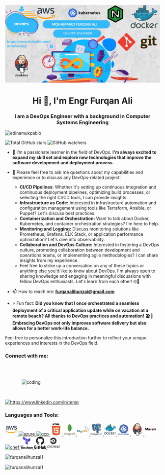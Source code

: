 ![logo](https://github.com/furqanalihunzai1/furqanalihunzai1/blob/main/GithubBanner.jpeg)


<h1 align="center">Hi 👋, I'm Engr Furqan Ali</h1>
<h3 align="center">I am a DevOps Engineer with a background in Computer Systems Engineering</h3>

<p align="left"> <img src="https://komarev.com/ghpvc/?username=edinamukpabio&label=Profile%20views&color=0e75b6&style=flat" alt="edinamukpabio" /> </p>

![Total GitHub stars](https://img.shields.io/github/stars/edinamukpabio?style=social)
![GitHub watchers](https://img.shields.io/github/watchers/EdinamUkpabio/EdinamUkpabio?style=social)

- 🌱 I’m a passionate learner in the field of DevOps. **I'm always excited to expand my skill set and explore new technologies that improve the software development and deployment process.**

- 💬 Please feel free to ask me questions about my capabilities and experience or to discuss any DevOps-related project:
  - **CI/CD Pipelines:** Whether it's setting up continuous integration and continuous deployment pipelines, optimizing build processes, or selecting the right CI/CD tools, I can provide insights.
  - **Infrastructure as Code:** Interested in infrastructure automation and configuration management using tools like Terraform, Ansible, or Puppet? Let's discuss best practices.
  - **Containerization and Orchestration:** Want to talk about Docker, Kubernetes, and container orchestration strategies? I'm here to help.
  - **Monitoring and Logging:** Discuss monitoring solutions like Prometheus, Grafana, ELK Stack, or application performance optimization? Let's dive into observability.
  - **Collaboration and DevOps Culture:** Interested in fostering a DevOps culture, promoting collaboration between development and operations teams, or implementing agile methodologies? I can share insights from my experience.
  - Feel free to strike up a conversation on any of these topics or anything else you'd like to know about DevOps. I'm always open to sharing knowledge and engaging in meaningful discussions with fellow DevOps enthusiasts. Let's learn from each other! 🤓🚀

- 📫 How to reach me: **furqanalihunzai@gmail.com**

- ⚡ Fun fact: **Did you know that I once orchestrated a seamless deployment of a critical application update while on vacation at a remote beach? All thanks to DevOps practices and automation! 🏖️🚀 Embracing DevOps not only improves software delivery but also allows for a better work-life balance.**

Feel free to personalize this introduction further to reflect your unique experiences and interests in the DevOps field.






<h3 align="left">Connect with me:</h3>
<div style="padding: 50px;"><img align="right" alt="coding" width="400" src="https://so-development.org/wp-content/uploads/2021/11/full-stack-development.gif"></div>
<p align="left">

<a href="https://www.linkedin.com/in/furkanaly/" target="blank"><img align="center" src="https://raw.githubusercontent.com/rahuldkjain/github-profile-readme-generator/master/src/images/icons/Social/linked-in-alt.svg" alt="https://www.linkedin.com/in/temp" height="30" width="40" /></a>
</p>

<h3 align="left">Languages and Tools:</h3>
<p align="left"> 
  <a href="https://aws.amazon.com" target="_blank" rel="noreferrer"> 
    <img src="https://raw.githubusercontent.com/devicons/devicon/master/icons/amazonwebservices/amazonwebservices-original-wordmark.svg" alt="aws" width="40" height="40"/> 
  </a> 
  <a href="https://azure.microsoft.com/en-in/" target="_blank" rel="noreferrer"> 
    <img src="https://www.vectorlogo.zone/logos/microsoft_azure/microsoft_azure-icon.svg" alt="azure" width="40" height="40"/> 
  </a> 
  <a href="https://cloud.google.com" target="_blank" rel="noreferrer"> 
    <img src="https://www.vectorlogo.zone/logos/google_cloud/google_cloud-icon.svg" alt="gcp" width="40" height="40"/> 
  </a> 
  <a href="https://www.w3.org/html/" target="_blank" rel="noreferrer"> 
    <img src="https://raw.githubusercontent.com/devicons/devicon/master/icons/html5/html5-original-wordmark.svg" alt="html5" width="40" height="40"/> 
  </a> 
  <a href="https://www.mongodb.com/" target="_blank" rel="noreferrer"> 
    <img src="https://raw.githubusercontent.com/devicons/devicon/master/icons/mongodb/mongodb-original-wordmark.svg" alt="mongodb" width="40" height="40"/> 
  </a> 
  <a href="https://www.mysql.com/" target="_blank" rel="noreferrer"> 
    <img src="https://raw.githubusercontent.com/devicons/devicon/master/icons/mysql/mysql-original-wordmark.svg" alt="mysql" width="40" height="40"/> 
  </a> 
  <a href="https://www.postgresql.org" target="_blank" rel="noreferrer"> 
    <img src="https://raw.githubusercontent.com/devicons/devicon/master/icons/postgresql/postgresql-original-wordmark.svg" alt="postgresql" width="40" height="40"/> 
  </a>
  <a href="https://www.docker.com/" target="_blank" rel="noreferrer"> 
    <img src="https://raw.githubusercontent.com/devicons/devicon/master/icons/docker/docker-original-wordmark.svg" alt="docker" width="40" height="40"/> 
  </a>
  <a href="https://kubernetes.io/" target="_blank" rel="noreferrer"> 
    <img src="https://raw.githubusercontent.com/devicons/devicon/master/icons/kubernetes/kubernetes-plain-wordmark.svg" alt="kubernetes" width="40" height="40"/> 
  </a>
  <a href="https://jenkins.io/" target="_blank" rel="noreferrer"> 
    <img src="https://raw.githubusercontent.com/devicons/devicon/master/icons/jenkins/jenkins-original.svg" alt="jenkins" width="40" height="40"/> 
  </a>
  <a href="https://maven.apache.org/" target="_blank" rel="noreferrer"> 
    <img src="https://raw.githubusercontent.com/devicons/devicon/master/icons/maven/maven-original-wordmark.svg" alt="maven" width="40" height="40"/> 
  </a>
  <a href="https://www.chef.io/" target="_blank" rel="noreferrer"> 
    <img src="https://raw.githubusercontent.com/devicons/devicon/master/icons/chef/chef-original-wordmark.svg" alt="chef" width="40" height="40"/> 
  </a>
  <a href="https://www.terraform.io/" target="_blank" rel="noreferrer"> 
    <img src="https://raw.githubusercontent.com/devicons/devicon/master/icons/terraform/terraform-original-wordmark.svg" alt="terraform" width="40" height="40"/> 
  </a>
  <a href="https://github.com/" target="_blank" rel="noreferrer"> 
    <img src="https://raw.githubusercontent.com/devicons/devicon/master/icons/github/github-original-wordmark.svg" alt="github" width="40" height="40"/> 
  </a>
  <a href="https://circleci.com/" target="_blank" rel="noreferrer"> 
    <img src="https://raw.githubusercontent.com/devicons/devicon/master/icons/circleci/circleci-plain-wordmark.svg" alt="circleci" width="40" height="40"/> 
  </a>
</p>






<p><img align="center" src="https://github-readme-stats.vercel.app/api?username=furqanalihunzai1&show_icons=true&locale=en&hide=prs,contribs&include_all_commits=true" alt="furqanalihunzai1" /></p>

<img align="center" src="https://github-readme-streak-stats.herokuapp.com/?user=furqanalihunzai1&hide_border=true" alt="furqanalihunzai1" />

